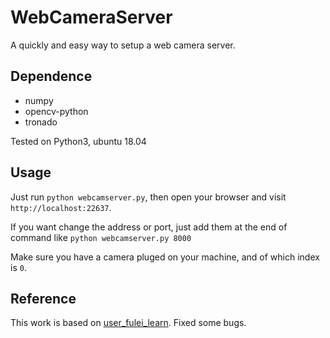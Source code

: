 # WebCameraServer
A quickly and easy way to setup a web camera server.

## Dependence
* numpy
* opencv-python
* tronado

Tested on Python3, ubuntu 18.04

## Usage
Just run `python webcamserver.py`, then open your browser and visit `http://localhost:22637`. 

If you want change the address or port, just add them at the end of command like `python webcamserver.py 8000` 

Make sure you have a camera pluged on your machine, and of which index is `0`.

## Reference
This work is based on [user_fulei_learn](https://gitee.com/userfulei/CSDN.git). Fixed some bugs.
